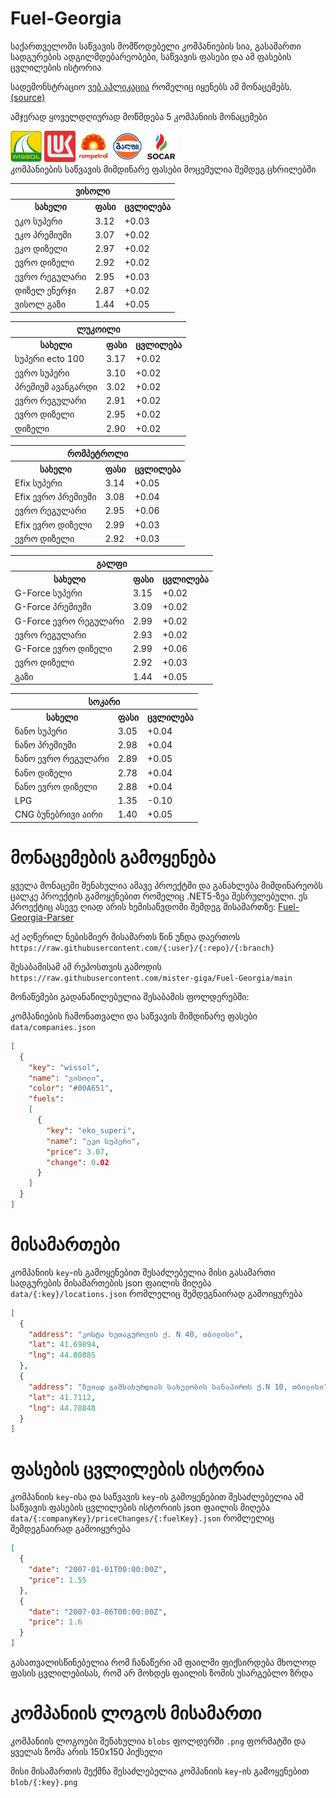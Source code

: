 # Fuel-Georgia
საქართველოში საწვავის მომწოდებელი კომპანიების სია, გასამართი სადგურების ადგილმდებარეობები, საწვავის ფასები და ამ ფასების ცვლილების ისტორია

სადემონსტრაციო [ვებ აპლიკაცია](https://mister-giga.github.io/Fuel-Georgia-ReactJS/) რომელიც იყენებს ამ მონაცემებს. [(source)](https://github.com/mister-giga/Fuel-Georgia-ReactJS)

<!--PRICING-START-->
ამჯერად ყოველდღიურად მოწმდება 5 კომპანიის მონაცემები
<div>
<img src="https://raw.githubusercontent.com/mister-giga/Fuel-Georgia/main/blob/wissol.png" alt="wissol logo" width="50" >
<img src="https://raw.githubusercontent.com/mister-giga/Fuel-Georgia/main/blob/lukoil.png" alt="lukoil logo" width="50" >
<img src="https://raw.githubusercontent.com/mister-giga/Fuel-Georgia/main/blob/rompetrol.png" alt="rompetrol logo" width="50" >
<img src="https://raw.githubusercontent.com/mister-giga/Fuel-Georgia/main/blob/gulf.png" alt="gulf logo" width="50" >
<img src="https://raw.githubusercontent.com/mister-giga/Fuel-Georgia/main/blob/socar.png" alt="socar logo" width="50" >
</div>
კომპანიების საწვავის მიმდინარე ფასები მოცემულია შემდეგ ცხრილებში
<table>
<tr><th colSpan="3">ვისოლი</th></tr>
<tr><th>სახელი</th><th>ფასი</th><th>ცვლილება</th></th></tr>
<tr><td>ეკო სუპერი</td><td>3.12</td><td>+0.03</td></tr>
<tr><td>ეკო პრემიუმი</td><td>3.07</td><td>+0.02</td></tr>
<tr><td>ეკო დიზელი</td><td>2.97</td><td>+0.02</td></tr>
<tr><td>ევრო დიზელი</td><td>2.92</td><td>+0.02</td></tr>
<tr><td>ევრო რეგულარი</td><td>2.95</td><td>+0.03</td></tr>
<tr><td>დიზელ ენერჯი</td><td>2.87</td><td>+0.02</td></tr>
<tr><td>ვისოლ გაზი</td><td>1.44</td><td>+0.05</td></tr>
</table>
<table>
<tr><th colSpan="3">ლუკოილი</th></tr>
<tr><th>სახელი</th><th>ფასი</th><th>ცვლილება</th></th></tr>
<tr><td>სუპერი ecto 100</td><td>3.17</td><td>+0.02</td></tr>
<tr><td>ევრო სუპერი</td><td>3.10</td><td>+0.02</td></tr>
<tr><td>პრემიუმ ავანგარდი</td><td>3.02</td><td>+0.02</td></tr>
<tr><td>ევრო რეგულარი</td><td>2.91</td><td>+0.02</td></tr>
<tr><td>ევრო დიზელი</td><td>2.95</td><td>+0.02</td></tr>
<tr><td>დიზელი</td><td>2.90</td><td>+0.02</td></tr>
</table>
<table>
<tr><th colSpan="3">რომპეტროლი</th></tr>
<tr><th>სახელი</th><th>ფასი</th><th>ცვლილება</th></th></tr>
<tr><td>Efix სუპერი</td><td>3.14</td><td>+0.05</td></tr>
<tr><td>Efix ევრო პრემიუმი</td><td>3.08</td><td>+0.04</td></tr>
<tr><td>ევრო რეგულარი</td><td>2.95</td><td>+0.06</td></tr>
<tr><td>Efix ევრო დიზელი</td><td>2.99</td><td>+0.03</td></tr>
<tr><td>ევრო დიზელი</td><td>2.92</td><td>+0.03</td></tr>
</table>
<table>
<tr><th colSpan="3">გალფი</th></tr>
<tr><th>სახელი</th><th>ფასი</th><th>ცვლილება</th></th></tr>
<tr><td>G-Force სუპერი</td><td>3.15</td><td>+0.02</td></tr>
<tr><td>G-Force პრემიუმი</td><td>3.09</td><td>+0.02</td></tr>
<tr><td>G-Force ევრო რეგულარი</td><td>2.99</td><td>+0.02</td></tr>
<tr><td>ევრო რეგულარი</td><td>2.93</td><td>+0.02</td></tr>
<tr><td>G-Force ევრო დიზელი</td><td>2.99</td><td>+0.06</td></tr>
<tr><td>ევრო დიზელი</td><td>2.92</td><td>+0.03</td></tr>
<tr><td>გაზი</td><td>1.44</td><td>+0.05</td></tr>
</table>
<table>
<tr><th colSpan="3">სოკარი</th></tr>
<tr><th>სახელი</th><th>ფასი</th><th>ცვლილება</th></th></tr>
<tr><td>ნანო სუპერი</td><td>3.05</td><td>+0.04</td></tr>
<tr><td>ნანო პრემიუმი</td><td>2.98</td><td>+0.04</td></tr>
<tr><td>ნანო ევრო რეგულარი</td><td>2.89</td><td>+0.05</td></tr>
<tr><td>ნანო დიზელი</td><td>2.78</td><td>+0.04</td></tr>
<tr><td>ნანო ევრო დიზელი</td><td>2.88</td><td>+0.04</td></tr>
<tr><td>LPG</td><td>1.35</td><td>-0.10</td></tr>
<tr><td>CNG ბუნებრივი აირი</td><td>1.40</td><td>+0.05</td></tr>
</table>

<!--PRICING-END-->

# მონაცემების გამოყენება
ყველა მონაცემი შენახულია ამავე პროექტში და განახლება მიმდინარეობს ცალკე პროექტის გამოყენებით რომელიც .NET5-ზეა შესრულებული. ეს პროექტიც ასევე ღიად არის ხემისაწვდომი შემდეგ მისამართზე: [Fuel-Georgia-Parser](https://github.com/mister-giga/Fuel-Georgia-Parser)


აქ აღწერილ ნებისმიერ მისამართს წინ უნდა დაერთოს ```https://raw.githubusercontent.com/{:user}/{:repo}/{:branch}```

შესაბამისამ ამ რეპოსთვის გამოდის ```https://raw.githubusercontent.com/mister-giga/Fuel-Georgia/main```


მონაწემები გადანაწილებულია შესაბამის ფოლდერებში:

კომპანიების ჩამონათვალი და საწვავის მიმდინარე ფასები ```data/companies.json```

```JSON
[
  {
    "key": "wissol",
    "name": "ვისოლი",
    "color": "#00A651",
    "fuels": 
    [
      {
        "key": "eko_superi",
        "name": "ეკო სუპერი",
        "price": 3.07,
        "change": 0.02
      }
    ]
  }
]
```
# მისამართები
კომპანიის ```key```-ის გამოყენებით შესაძლებელია მისი გასამართი სადგურების მისამართების json ფაილის მიღება  ```data/{:key}/locations.json``` რომლელიც შემდეგნაირად გამოიყურება

```JSON
[
  {
    "address": "კოსტა ხეთაგუროვის ქ. N 40, თბილისი",
    "lat": 41.69894,
    "lng": 44.80885
  },
  {
    "address": "ზვიად გამსახურდიას სახელობის სანაპიროს ქ.N 10, თბილისი",
    "lat": 41.7112,
    "lng": 44.78848
  }
]
```
# ფასების ცვლილების ისტორია
კომპანიის ```key```-ისა და საწვავის ```key```-ის გამოყენებით შესაძლებელია ამ საწვავის ფასების ცვლილების ისტორიის json ფაილის მიღება  ```data/{:companyKey}/priceChanges/{:fuelKey}.json``` რომლელიც შემდეგნაირად გამოიყურება
```JSON
[
  {
    "date": "2007-01-01T00:00:00Z",
    "price": 1.55
  },
  {
    "date": "2007-03-06T00:00:00Z",
    "price": 1.6
  }
]
```
გასათვალისწინებელია რომ ჩანაწერი ამ ფაილში ფიქსირდება მხოლოდ ფასის ცვლილებისას, რომ არ მოხდეს ფაილის ზომის უსარგებლო ზრდა

# კომპანიის ლოგოს მისამართი
კომპანიის ლოგოები შენახულია ```blobs``` ფოლდერში ```.png``` ფორმატში და ყველას ზომა არის 150x150 პიქსელი

მისი მისამართის შექმნა შესაძლებელია კომპანიის ```key```-ის გამოყენებით ```blob/{:key}.png```

